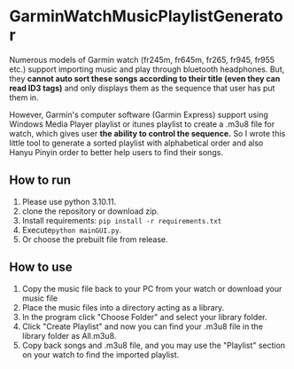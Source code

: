 # GarminWatchMusicPlaylistGenerator
Numerous models of Garmin watch (fr245m, fr645m, fr265, fr945, fr955 etc.) support importing music and play through bluetooth headphones. But, they **cannot auto sort these songs according to their title (even they can read ID3 tags)** and only displays them as the sequence that user has put them in. 

However, Garmin's computer software (Garmin Express) support using Windows Media Player playlist or itunes playlist to create a .m3u8 file for watch, which gives user **the ability to control the sequence.** So I wrote this little tool to generate a sorted playlist with alphabetical order and also Hanyu Pinyin order to better help users to find their songs. 


## How to run
1. Please use python 3.10.11.
2. clone the repository or download zip.
3. Install requirements:
``pip install -r requirements.txt``
4. Execute``python mainGUI.py``.
5. Or choose the prebuilt file from release.

## How to use
1. Copy the music file back to your PC from your watch or download your music file
2. Place the music files into a directory acting as a library.
3. In the program click "Choose Folder" and select your library folder.
4. Click "Create Playlist" and now you can find your .m3u8 file in the library folder as All.m3u8.
5. Copy back songs and .m3u8 file, and you may use the "Playlist" section on your watch to find the imported playlist.
